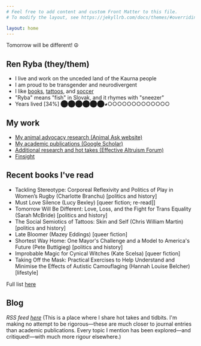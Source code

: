 ```yaml
---
# Feel free to add content and custom Front Matter to this file.
# To modify the layout, see https://jekyllrb.com/docs/themes/#overriding-theme-defaults

layout: home
---
```


Tomorrow will be different! ☮

## Ren Ryba (they/them)
* I live and work on the unceded land of the Kaurna people
* I am proud to be transgender and neurodivergent
* I like [books](books.html), [tattoos](tattoos.html), and  [soccer](soccer.html)
* "Ryba" means "fish" in Slovak, and it rhymes with "sneezer"
* Years lived [34%] ⬤⬤⬤⬤⬤⬤◕○○○○○○○○○○○○○

## My work
* [My animal advocacy research (Animal Ask website)](https://www.animalask.org/research)
* [My academic publications (Google Scholar)](https://www.scholar.google.com/citations?hl=en&user=hCCZcZYAAAAJ&view_op=list_works&sortby=pubdate)
* [Additional research and hot takes (Effective Altruism Forum)](https://forum.effectivealtruism.org/users/ren-ryba)
* [Finsight](https://finsight.fish)  

## Recent books I've read
* Tackling Stereotype: Corporeal Reflexivity and Politics of Play in Women’s Rugby (Charlotte Branchu) [politics and history]
* Must Love Silence (Lucy Bexley) [queer fiction; re-read]]
* Tomorrow Will Be Different: Love, Loss, and the Fight for Trans Equality (Sarah McBride) [politics and history]
* The Social Semiotics of Tattoos: Skin and Self (Chris William Martin) [politics and history]
* Late Bloomer (Mazey Eddings) [queer fiction]
* Shortest Way Home: One Mayor's Challenge and a Model to America's Future (Pete Buttigieg) [politics and history]
* Improbable Magic for Cynical Witches (Kate Scelsa) [queer fiction]
* Taking Off the Mask: Practical Exercises to Help Understand and Minimise the Effects of Autistic Camouflaging (Hannah Louise Belcher) [lifestyle]

Full list [here](books.html)

## Blog
*RSS feed [here](feed.xml)*
(This is a place where I share hot takes and tidbits. I'm making no attempt to be rigorous—these are much closer to journal entries than academic publications. Every topic I mention has been explored—and critiqued!—with much more rigour elsewhere.)  
